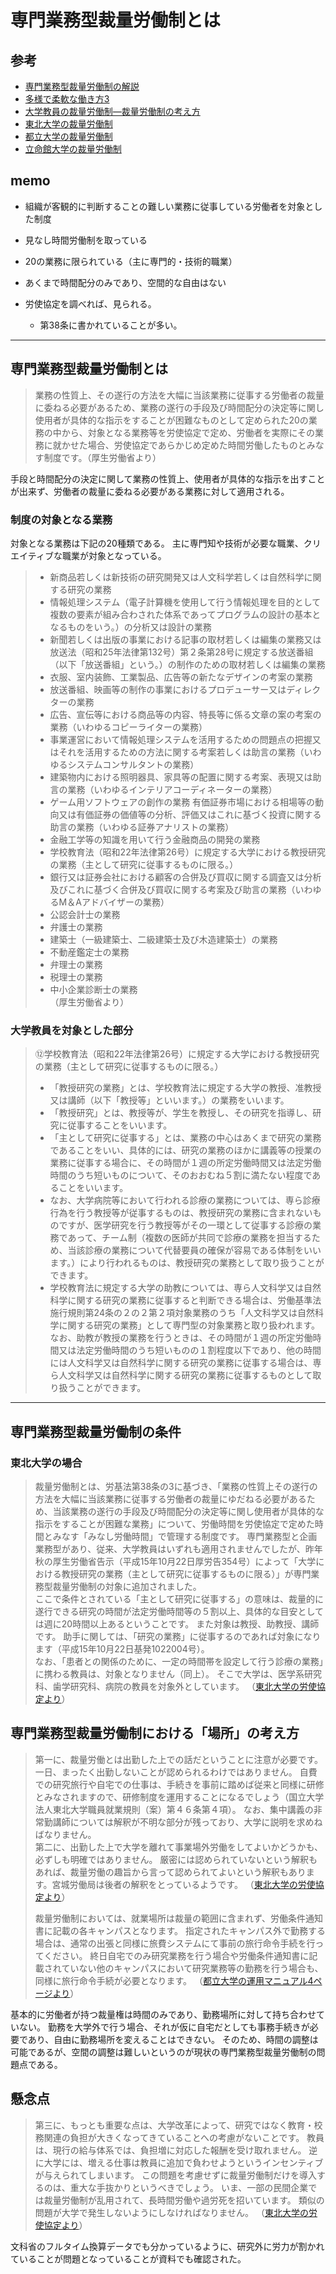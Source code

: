 # 専門業務型裁量労働制とは

## 参考

- [専門業務型裁量労働制の解説](https://www.mhlw.go.jp/content/001236401.pdf)
- [多様で柔軟な働き方3](https://www.check-roudou.mhlw.go.jp/study/roudousya_tayou_senmon.html)
- [大学教員の裁量労働制―裁量労働制の考え方](https://www.tis.amano.co.jp/hr_news/3032/)
- [東北大学の裁量労働制](https://tohokudai-kumiai.org/docs04/modelkyotei.pdf)
- [都立大学の裁量労働制](https://bunnkei-kanribu.jim.tmu.ac.jp/shomu/discretionarylabor/)
- [立命館大学の裁量労働制](https://www.ritsumei.ac.jp/research/member/file/002/027/027-p02.pdf)

## memo

- 組織が客観的に判断することの難しい業務に従事している労働者を対象とした制度
- 見なし時間労働制を取っている
- 20の業務に限られている（主に専門的・技術的職業）
- あくまで時間配分のみであり、空間的な自由はない

- 労使協定を調べれば、見られる。
  - 第38条に書かれていることが多い。

---

## 専門業務型裁量労働制とは

> 業務の性質上、その遂行の方法を大幅に当該業務に従事する労働者の裁量に委ねる必要があるため、業務の遂行の手段及び時間配分の決定等に関し使用者が具体的な指示をすることが困難なものとして定められた20の業務の中から、対象となる業務等を労使協定で定め、労働者を実際にその業務に就かせた場合、労使協定であらかじめ定めた時間労働したものとみなす制度です。（厚生労働省より）

手段と時間配分の決定に関して業務の性質上、使用者が具体的な指示を出すことが出来ず、労働者の裁量に委ねる必要がある業務に対して適用される。

### 制度の対象となる業務

対象となる業務は下記の20種類である。
主に専門知や技術が必要な職業、クリエイティブな職業が対象となっている。

> - 新商品若しくは新技術の研究開発又は人文科学若しくは自然科学に関する研究の業務
> - 情報処理システム（電子計算機を使用して行う情報処理を目的として複数の要素が組み合わされた体系であってプログラムの設計の基本となるものをいう。）の分析又は設計の業務
> - 新聞若しくは出版の事業における記事の取材若しくは編集の業務又は放送法（昭和25年法律第132号）第２条第28号に規定する放送番組（以下「放送番組」という。）の制作のための取材若しくは編集の業務
> - 衣服、室内装飾、工業製品、広告等の新たなデザインの考案の業務
> - 放送番組、映画等の制作の事業におけるプロデューサー又はディレクターの業務
> - 広告、宣伝等における商品等の内容、特長等に係る文章の案の考案の業務（いわゆるコピーライターの業務）
> - 事業運営において情報処理システムを活用するための問題点の把握又はそれを活用するための方法に関する考案若しくは助言の業務（いわゆるシステムコンサルタントの業務）
> - 建築物内における照明器具、家具等の配置に関する考案、表現又は助言の業務（いわゆるインテリアコーディネーターの業務）
> - ゲーム用ソフトウェアの創作の業務
> 有価証券市場における相場等の動向又は有価証券の価値等の分析、評価又はこれに基づく投資に関する助言の業務（いわゆる証券アナリストの業務）
> - 金融工学等の知識を用いて行う金融商品の開発の業務
> - 学校教育法（昭和22年法律第26号）に規定する大学における教授研究の業務（主として研究に従事するものに限る。）
> - 銀行又は証券会社における顧客の合併及び買収に関する調査又は分析及びこれに基づく合併及び買収に関する考案及び助言の業務（いわゆるM＆Aアドバイザーの業務）
> - 公認会計士の業務
> - 弁護士の業務
> - 建築士（一級建築士、二級建築士及び木造建築士）の業務
> - 不動産鑑定士の業務
> - 弁理士の業務
> - 税理士の業務
> - 中小企業診断士の業務  
> （厚生労働省より）



### 大学教員を対象とした部分

> ⑫学校教育法（昭和22年法律第26号）に規定する大学における教授研究の業務（主として研究に従事するものに限る。）
>
> - 「教授研究の業務」とは、学校教育法に規定する大学の教授、准教授又は講師（以下「教授等」といいます。）の業務をいいます。
> - 「教授研究」とは、教授等が、学生を教授し、その研究を指導し、研究に従事することをいいます。
> - 「主として研究に従事する」とは、業務の中心はあくまで研究の業務であることをいい、具体的には、研究の業務のほかに講義等の授業の業務に従事する場合に、その時間が１週の所定労働時間又は法定労働時間のうち短いものについて、そのおおむね５割に満たない程度であることをいいます。
> - なお、大学病院等において行われる診療の業務については、専ら診療行為を行う教授等が従事するものは、教授研究の業務に含まれないものですが、医学研究を行う教授等がその一環として従事する診療の業務であって、チーム制（複数の医師が共同で診療の業務を担当するため、当該診療の業務について代替要員の確保が容易である体制をいいます。）により行われるものは、教授研究の業務として取り扱うことができます。
> - 学校教育法に規定する大学の助教については、専ら人文科学又は自然科学に関する研究の業務に従事すると判断できる場合は、労働基準法施行規則第24条の２の２第２項対象業務のうち「人文科学又は自然科学に関する研究の業務」として専門型の対象業務と取り扱われます。なお、助教が教授の業務を行うときは、その時間が１週の所定労働時間又は法定労働時間のうち短いものの１割程度以下であり、他の時間には人文科学又は自然科学に関する研究の業務に従事する場合は、専ら人文科学又は自然科学に関する研究の業務に従事するものとして取り扱うことができます。

---

## 専門業務型裁量労働制の条件

### 東北大学の場合

> 裁量労働制とは、労基法第38条の3に基づき、「業務の性質上その遂行の方法を大幅に当該業務に従事する労働者の裁量にゆだねる必要があるため、当該業務の遂行の手段及び時間配分の決定等に関し使用者が具体的な指示をすることが困難な業務」について、労働時間を労使協定で定めた時間とみなす「みなし労働時間」で管理する制度です。
> 専門業務型と企画業務型があり、従来、大学教員はいずれも適用されませんでしたが、昨年秋の厚生労働省告示（平成15年10月22日厚労告354号）によって「大学における教授研究の業務（主として研究に従事するものに限る）」が専門業務型裁量労働制の対象に追加されました。  
> ここで条件とされている「主として研究に従事する」の意味は、裁量的に遂行できる研究の時間が法定労働時間等の５割以上、具体的な目安としては週に20時間以上あるということです。
> また対象は教授、助教授、講師です。
> 助手に関しては、「研究の業務」に従事するのであれば対象になります（平成15年10月22日基発1022004号）。  
> なお、「患者との関係のために、一定の時間帯を設定して行う診療の業務」に携わる教員は、対象となりません（同上）。
> そこで大学は、医学系研究科、歯学研究科、病院の教員を対象外としています。
（[東北大学の労使協定より](https://tohokudai-kumiai.org/docs04/modelkyotei.pdf)）

## 専門業務型裁量労働制における「場所」の考え方

> 第一に、裁量労働とは出勤した上での話だということに注意が必要です。
> 一日、まったく出勤しないことが認められるわけではありません。
> 自費での研究旅行や自宅での仕事は、手続きを事前に踏めば従来と同様に研修とみなされますので、研修制度を運用することになるでしょう（国立大学法人東北大学職員就業規則（案）第４６条第４項）。
> なお、集中講義の非常勤講師については解釈が不明な部分が残っており、大学に説明を求めねばなりません。  
> 第二に、出勤した上で大学を離れて事業場外労働をしてよいかどうかも、必ずしも明確ではありません。
> 厳密には認められていないという解釈もあれば、裁量労働の趣旨から言って認められてよいという解釈もあります。宮城労働局は後者の解釈をとっているようです。
> （[東北大学の労使協定より](https://tohokudai-kumiai.org/docs04/modelkyotei.pdf)）
>
> 裁量労働制においては、就業場所は裁量の範囲に含まれず、労働条件通知書に記載の各キャンパスとなります。
> 指定されたキャンパス外で勤務する場合は、通常の出張と同様に旅費システムにて事前の旅行命令手続を行ってください。
> 終日自宅でのみ研究業務を行う場合や労働条件通知書に記載されていない他のキャンパスにおいて研究業務等の勤務を行う場合も、同様に旅行命令手続が必要となります。
> （[都立大学の運用マニュアル4ページより](https://bunnkei-kanribu.jim.tmu.ac.jp/site/wp-content/uploads/2025/06/03_%E8%A3%81%E9%87%8F%E5%8A%B4%E5%83%8D%E5%88%B6%E3%81%AE%E9%81%8B%E7%94%A8%E3%83%9E%E3%83%8B%E3%83%A5%E3%82%A2%E3%83%AB%EF%BC%88%E4%BB%A4%E5%92%8C%EF%BC%97%E5%B9%B4%EF%BC%94%E6%9C%88%E6%94%B9%E8%A8%82%E7%89%88%EF%BC%89.pdf)）

基本的に労働者が持つ裁量権は時間のみであり、勤務場所に対して持ち合わせていない。
勤務を大学外で行う場合、それが仮に自宅だとしても事務手続きが必要であり、自由に勤務場所を変えることはできない。
そのため、時間の調整は可能であるが、空間の調整は難しいというのが現状の専門業務型裁量労働制の問題点である。

## 懸念点

> 第三に、もっとも重要な点は、大学改革によって、研究ではなく教育・校務関連の負担が大きくなってきていることへの考慮がないことです。
> 教員は、現行の給与体系では、負担増に対応した報酬を受け取れません。
> 逆に大学には、増える仕事は教員に追加で負わせようというインセンティブが与えられてしまいます。
> この問題を考慮せずに裁量労働制だけを導入するのは、重大な手抜かりというべきでしょう。
> いま、一部の民間企業では裁量労働制が乱用されて、長時間労働や過労死を招いています。
> 類似の問題が大学で発生しないようにしなければなりません。
> （[東北大学の労使協定より](https://tohokudai-kumiai.org/docs04/modelkyotei.pdf)）

文科省のフルタイム換算データでも分かっているように、研究外に労力が割かれていることが問題となっていることが資料でも確認された。
